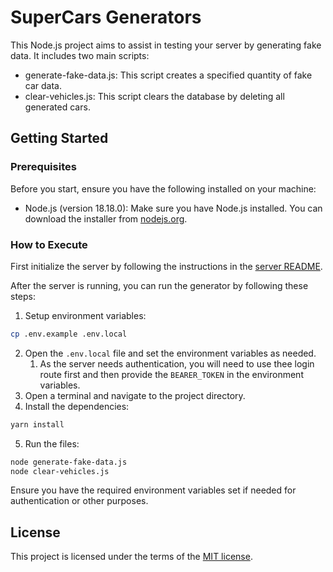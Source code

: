 # SuperCars Generators

This Node.js project aims to assist in testing your server by generating fake data. It includes two main scripts:

- generate-fake-data.js: This script creates a specified quantity of fake car data.
- clear-vehicles.js: This script clears the database by deleting all generated cars.

## Getting Started

### Prerequisites

Before you start, ensure you have the following installed on your machine:

- Node.js (version 18.18.0): Make sure you have Node.js installed. You can download the installer from [nodejs.org](https://nodejs.org/en/download/).

### How to Execute

First initialize the server by following the instructions in the [server README](../server/README.md).

After the server is running, you can run the generator by following these steps:

1. Setup environment variables:

```bash
cp .env.example .env.local
```

2. Open the `.env.local` file and set the environment variables as needed.
   1. As the server needs authentication, you will need to use thee login route first and then provide the `BEARER_TOKEN` in the environment variables.
3. Open a terminal and navigate to the project directory.
4. Install the dependencies:

```bash
yarn install
```

5. Run the files:

```bash
node generate-fake-data.js
node clear-vehicles.js
```

Ensure you have the required environment variables set if needed for authentication or other purposes.

## License

This project is licensed under the terms of the [MIT license](/LICENSE).
